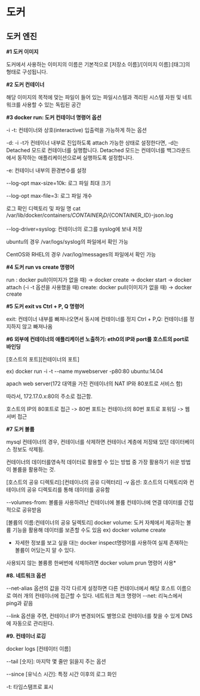 # 도커 

## 도커 엔진

**#1 도커 이미지**

도커에서 사용하는 이미지의 이름은 기본적으로 [저장소 이름]/[이미지 이름]:[태그]의 형태로 구성됩니다.

**#2 도커 컨테이너**

해당 이미지의 목적에 맞는 파일이 들어 있는 파일시스템과 격리된 시스템 자원 및 네트워크를 사용할 수 있는 독립된 공간

**#3 docker run: 도커 컨테이너 명령어 옵션**

-i -t: 컨테이너와 상호(interactive) 입출력을 가능하게 하는 옵션

-d: -i -t가 컨테이너 내부로 진입하도록 attach 가능한 상태로 설정한다면, -d는 Detached 모드로 컨테이너를 실행합니다. Detached 모드는 컨테이너를 백그라운드에서 동작하는 애플리케이션으로써 실행하도록 설정합니다.

-e: 컨테이너 내부의 환경변수를 설정

--log-opt max-size=10k: 로그 파일 최대 크기

--log-opt max-file=3: 로그 파일 개수

로그 확인 디렉토리 및 파일 명
cat /var/lib/docker/containers/${CONTAINER_ID}/${CONTAINER_ID}-json.log

--log-driver=syslog: 컨테이너의 로그를 syslog에 보내 저장

ubuntu의 경우 /var/logs/syslog의 파일에서 확인 가능

CentOS와 RHEL의 경우 /var/log/messages의 파일에서 확인 가능

**#4 도커 run vs create 명령어**

run   : docker pull(이미지가 없을 때) -> docker create -> docker start -> docker attach (-i -t 옵션을 사용했을 때)
create: docker pull(이미지가 없을 때) -> docker create

**#5 도커 exit vs Ctrl + P, Q 명령어**

exit: 컨테이너 내부를 빠져나오면서 동시에 컨테이너를 정지
Ctrl + P,Q: 컨테이너를 정지하지 않고 빠져나옴

**#6 외부에 컨테이너의 애플리케이션 노출하기: eth0의 IP와 port를 호스트의 port로 바인딩**

[호스트의 포트][컨테이너의 포트]

ex) docker run -i -t --name mywebserver -p80:80 ubuntu:14.04

apach web server(172 대역을 가진 컨테이너의 NAT IP와 80포트로 서비스 함)

따라서, 172.17.0.x:80의 주소로 접근함.

호스트의 IP의 80포트로 접근 -> 80번 포트는 컨테이너의 80번 포트로 포워딩 -> 웹 서버 접근

**#7 도커 볼륨**

mysql 컨테이너의 경우, 컨테이너를 삭제하면 컨테이너 계층에 저장돼 있던 데이터베이스 정보도 삭제됨.

컨테이너의 데이터를영속적 데이터로 활용할 수 있는 방법 중 가장 활용하기 쉬운 방법이 볼륨을 활용하는 것.

[호스트의 공유 디렉토리]:[컨테이너의 공유 디렉터리]
-v 옵션: 호스트의 디렉토리와 컨테이너의 공유 디렉토리를 통해 데이터를 공유함

--volumes-from: 볼륨을 사용하려난 컨테이너에 볼륨 컨테이너에 연결 데이터를 간접적으로 공유받음

[볼륨의 이름:컨테이너의 공유 딜렉토리]
docker volume: 도커 자체에서 제공하는 볼륨 기능을 활용해 데이터를 보존할 수도 있음
ex) docker volume create

- 자세한 정보를 보고 싶을 대는 docker inspect명령어를 사용하여 실제 존재하는 볼륨이 어딨는지 알 수 있다.

사용되지 않는 볼륭릉 한써번에 삭제하려면 docker volum prun 명령어 사용*

**#8. 네트워크 옵션**

--net-alias 옵션의 값을 각각 다르게 설정하면 다른 컨테이너에서  해당 호스트 이름으로 여러 개의 컨테이너에 접근할 수 있다.
네트워크 체크 명령어 --net: 리눅스에서 ping과 같음 

--link 옵션을 주면, 컨테이너 IP가 변경되어도 별명으로 컨테이너를 찾을 수 있게 DNS에 자동으로 관리된다.

**#9. 컨테이너 로깅**

docker logs [컨테이터 이름]

--tail [숫자]: 마지막 몇 줄만 읽을지 주는 옵션

--since [유닉스 시간]: 특정 시간 이후의 로그 화인

-t: 타임스탬프로 표시




